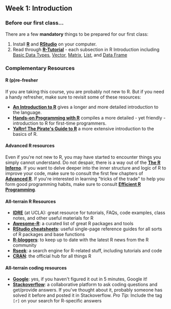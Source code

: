## Week 1: Introduction

### Before our first class...

There are a few **mandatory** things to be prepared for our first class:

1. Install [__R__](https://cran.r-project.org) and [__RStudio__](https://www.rstudio.com/products/rstudio/download/) on your computer.   
2. Read through [__R-Tutorial__](http://www.r-tutor.com/r-introduction) - each subsection in R Introduction including [Basic Data Types](http://www.r-tutor.com/r-introduction/basic-data-types), [Vector](http://www.r-tutor.com/r-introduction/vector), [Matrix](http://www.r-tutor.com/r-introduction/matrix), [List](http://www.r-tutor.com/r-introduction/list), and [Data Frame](http://www.r-tutor.com/r-introduction/data-frame)

### Complementary Resources

#### R (p)re-fresher

If you are taking this course, you are probably not new to R. But if you need a handy refresher, make sure to revisit some of these resources:

* [__An Introduction to R__](https://cran.r-project.org/doc/manuals/r-release/R-intro.pdf) gives a longer and more detailed introduction to the language.
* [__Hands-on Programming with R__](https://rstudio-education.github.io/hopr/) compiles a more detailed - yet friendly - introduction to R for first-time programmers.
* [__YaRrr! The Pirate's Guide to R__](https://bookdown.org/ndphillips/YaRrr/who-is-this-book-for.html) a more extensive introduction to the basics of R.


#### Advanced R resources

Even if you're not new to R, you may have started to encounter things you simply cannot understand. Do not despair, there is a way out of the [__The R Inferno__](http://www.burns-stat.com/pages/Tutor/R_inferno.pdf). If you want to delve deeper into the inner structure and logic of R to improve your code, make sure to consult the first few chapters of [__Advanced R__](https://adv-r.hadley.nz). If you're interested in learning "tricks of the trade" to help you form good programming habits, make sure to consult [__Efficient R Programming__](https://csgillespie.github.io/efficientR/).

#### All-terrain R Resources

* [__IDRE__](https://stats.idre.ucla.edu/r/) (at UCLA): great resource for tutorials, FAQs, code examples, class notes, and other useful materials for R
* [__Awesome-R__](https://github.com/qinwf/awesome-R): a curated list of great R packages and tools
* [__RStudio cheatsheets__](https://www.rstudio.com/resources/cheatsheets/): useful single-page reference guides for all sorts of R packages and base functions
* [__R-bloggers__](https://www.r-bloggers.com): to keep up to date with the latest R news from the R community
* [__Rseek__](https://rseek.org): a search engine for R-related stuff, including tutorials and code
* [__CRAN__](https://cran.r-project.org): the official hub for all things R


#### All-terrain coding resources

* [__Google__](https://www.google.comsta): yes, if you haven't figured it out in 5 minutes, Google it!
* [__Stackoverflow__](https://stackoverflow.com/questions/tagged/r): a collaborative platform to ask coding questions and get/provide answers. If you've thought about it, probably someone has solved it before and posted it in Stackoverflow. _Pro Tip:_ Include the tag ``[r]`` on your search for R-specific answers
